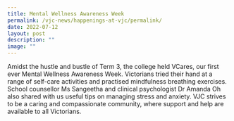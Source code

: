 ```yaml
---
title: Mental Wellness Awareness Week
permalink: /vjc-news/happenings-at-vjc/permalink/
date: 2022-07-12
layout: post
description: ""
image: ""
---
```

Amidst the hustle and bustle of Term 3, the college held VCares, our first ever Mental Wellness Awareness Week. Victorians tried their hand at a range of self-care activities and practised mindfulness breathing exercises. School counsellor Ms Sangeetha and clinical psychologist Dr Amanda Oh also shared with us useful tips on managing stress and anxiety. VJC strives to be a caring and compassionate community, where support and help are available to all Victorians.
